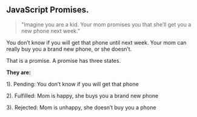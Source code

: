 ## **JavaScript Promises.**


> "Imagine you are a kid. Your mom promises you that she’ll get you a new phone next week.”

You don’t know if you will get that phone until next week. Your mom can really buy you a brand new phone, or she doesn’t.


That is a promise. A promise has three states. 

**They are:**

1). Pending: You don’t know if you will get that phone

2). Fulfilled: Mom is happy, she buys you a brand new phone

3). Rejected: Mom is unhappy, she doesn’t buy you a phone